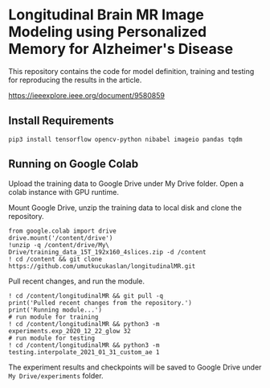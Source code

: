 
# Longitudinal Brain MR Image Modeling using Personalized Memory for Alzheimer's Disease

This repository contains the code for model definition, training and testing for reproducing the results in the article.

https://ieeexplore.ieee.org/document/9580859

## Install Requirements
```shell
pip3 install tensorflow opencv-python nibabel imageio pandas tqdm
```

## Running on Google Colab

Upload the training data to Google Drive under My Drive folder. Open a colab instance with GPU runtime.

Mount Google Drive, unzip the training data to local disk and clone the repository.
```
from google.colab import drive
drive.mount('/content/drive')
!unzip -q /content/drive/My\ Drive/training_data_15T_192x160_4slices.zip -d /content
! cd /content && git clone https://github.com/umutkucukaslan/longitudinalMR.git
```
Pull recent changes, and run the module.
```
! cd /content/longitudinalMR && git pull -q
print('Pulled recent changes from the repository.')
print('Running module...')
# run module for training
! cd /content/longitudinalMR && python3 -m experiments.exp_2020_12_22_glow 32
# run module for testing
! cd /content/longitudinalMR && python3 -m testing.interpolate_2021_01_31_custom_ae 1
```
The experiment results and checkpoints will be saved to Google Drive under `My Drive/experiments` folder.